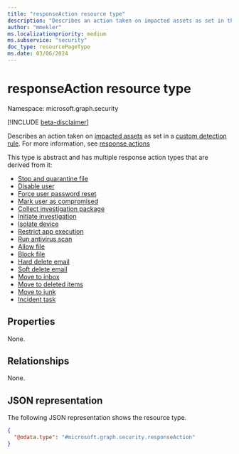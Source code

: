 ```yaml
---
title: "responseAction resource type"
description: "Describes an action taken on impacted assets as set in the custom detection rule."
author: "mmekler"
ms.localizationpriority: medium
ms.subservice: "security"
doc_type: resourcePageType
ms.date: 03/06/2024
---
```


# responseAction resource type

Namespace: microsoft.graph.security

[!INCLUDE [beta-disclaimer](../../includes/beta-disclaimer.md)]

Describes an action taken on [impacted assets](../resources/security-impactedasset.md) as set in a [custom detection rule](../resources/security-detectionrule.md). For more information, see [response actions](/microsoft-365/security/defender/custom-detection-rules#4-specify-actions)

This type is abstract and has multiple response action types that are derived from it:

* [Stop and quarantine file](../resources/security-stopandquarantinefileresponseaction.md)
* [Disable user](../resources/security-disableuserresponseaction.md)
* [Force user password reset](../resources/security-forceuserpasswordresetresponseaction.md)
* [Mark user as compromised](../resources/security-markuserascompromisedresponseaction.md)
* [Collect investigation package](../resources/security-collectinvestigationpackageresponseaction.md)
* [Initiate investigation](../resources/security-initiateinvestigationresponseaction.md)
* [Isolate device](../resources/security-isolatedeviceresponseaction.md)
* [Restrict app execution](../resources/security-restrictappexecutionresponseaction.md)
* [Run antivirus scan](../resources/security-runantivirusscanresponseaction.md)
* [Allow file](../resources/security-allowfileresponseaction.md)
* [Block file](../resources/security-blockfileresponseaction.md)
* [Hard delete email](../resources/security-harddeleteresponseaction.md)
* [Soft delete email](../resources/security-softdeleteresponseaction.md)
* [Move to inbox](../resources/security-movetoinboxresponseaction.md)
* [Move to deleted items](../resources/security-movetodeleteditemsresponseaction.md)
* [Move to junk](../resources/security-movetojunkresponseaction.md)
* [Incident task](../resources/security-incidentTaskResponseAction.md)


## Properties
None.

## Relationships
None.

## JSON representation
The following JSON representation shows the resource type.
<!-- {
  "blockType": "resource",
  "@odata.type": "microsoft.graph.security.responseAction"
}
-->
``` json
{
  "@odata.type": "#microsoft.graph.security.responseAction"
}
```

